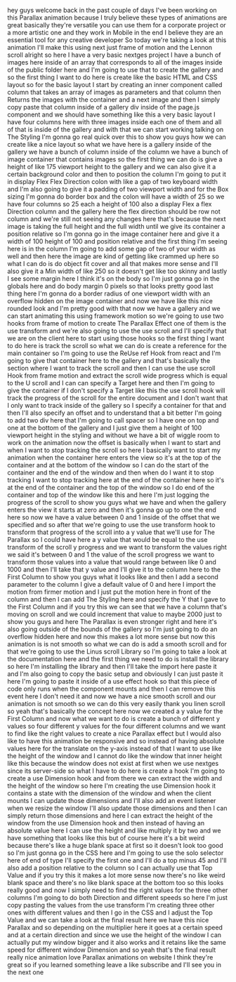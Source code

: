 hey guys welcome back in the past couple of days I've been working on this Parallax animation because I truly believe these types of animations are great basically they're versatile you can use them for a corporate project or a more artistic one and they work in Mobile in the end I believe they are an essential tool for any creative developer So today we're taking a look at this animation I'll make this using next just frame of motion and the Lennon scroll alright so here I have a very basic nextges project I have a bunch of images here inside of an array that corresponds to all of the images inside of the public folder here and I'm going to use that to create the gallery and so the first thing I want to do here is create like the basic HTML and CSS layout so for the basic layout I start by creating an inner component called column that takes an array of images as parameters and that column then Returns the images with the container and a next image and then I simply copy paste that column inside of a gallery div inside of the page.js component and we should have something like this a very basic layout I have four columns here with three images inside each one of them and all of that is inside of the gallery and with that we can start working talking on The Styling I'm gonna go real quick over this to show you guys how we can create like a nice layout so what we have here is a gallery inside of the gallery we have a bunch of column inside of the column we have a bunch of image container that contains images so the first thing we can do is give a height of like 175 viewport height to the gallery and we can also give it a certain background color and then to position the column I'm going to put it in display Flex Flex Direction colon with like a gap of two keyboard width and I'm also going to give it a padding of two viewport width and for the Box sizing I'm gonna do border box and the colon will have a width of 25 so we have four columns so 25 each a height of 100 also a display Flex a flex Direction column and the gallery here the flex direction should be row not column and we're still not seeing any changes here that's because the next image is taking the full height and the full width until we give its container a position relative so I'm gonna go in the image container here and give it a width of 100 height of 100 and position relative and the first thing I'm seeing here is in the column I'm going to add some gap of two of your width as well and then here the image are kind of getting like crammed up here so what I can do is do object fit cover and all that makes more sense and I'll also give it a Min width of like 250 so it doesn't get like too skinny and lastly I see some margin here I think it's on the body so I'm just gonna go in the globals here and do body margin 0 pixels so that looks pretty good last thing here I'm gonna do a border radius of one viewport width with an overflow hidden on the image container and now we have like this nice rounded look and I'm pretty good with that now we have a gallery and we can start animating this using framework motion so we're going to use two hooks from frame of motion to create The Parallax Effect one of them is the use transform and we're also going to use the use scroll and I'll specify that we are on the client here to start using those hooks so the first thing I want to do here is track the scroll so what we can do is create a reference for the main container so I'm going to use the ReUse ref Hook from react and I'm going to give that container here to the gallery and that's basically the section where I want to track the scroll and then I can use the use scroll Hook from frame motion and extract the scroll wide progress which is equal to the U scroll and I can can specify a Target here and then I'm going to give the container if I don't specify a Target like this the use scroll hook will track the progress of the scroll for the entire document and I don't want that I only want to track inside of the gallery so I specify a container for that and then I'll also specify an offset and to understand that a bit better I'm going to add two div here that I'm going to call spacer so I have one on top and one at the bottom of the gallery and I just give them a height of 100 viewport height in the styling and without we have a bit of wiggle room to work on the animation now the offset is basically when I want to start and when I want to stop tracking the scroll so here I basically want to start my animation when the container here enters the view so it's at the top of the container and at the bottom of the window so I can do the start of the container and the end of the window and then when do I want it to stop tracking I want to stop tracking here at the end of the container here so it's at the end of the container and the top of the window so I do end of the container and top of the window like this and here I'm just logging the progress of the scroll to show you guys what we have and when the gallery enters the view it starts at zero and then it's gonna go up to one the end here so now we have a value between 0 and 1 inside of the offset that we specified and so after that we're going to use the use transform hook to transform that progress of the scroll into a y value that we'll use for The Parallax so I could have here a y value that would be equal to the use transform of the scroll y progress and we want to transform the values right we said it's between 0 and 1 the value of the scroll progress we want to transform those values into a value that would range between like 0 and 1000 and then I'll take that y value and I'll give it to the column here to the First Column to show you guys what it looks like and then I add a second parameter to the column I give a default value of 0 and here I import the motion from firmer motion and I just put the motion here in front of the column and then I can add The Styling here and specify the Y that I gave to the First Column and if you try this we can see that we have a column that's moving on scroll and we could increment that value to maybe 2000 just to show you guys and here The Parallax is even stronger right and here it's also going outside of the bounds of the gallery so I'm just going to do an overflow hidden here and now this makes a lot more sense but now this animation is is not smooth so what we can do is add a smooth scroll and for that we're going to use the Linus scroll Library so I'm going to take a look at the documentation here and the first thing we need to do is install the library so here I'm installing the library and then I'll take the import here paste it and I'm also going to copy the basic setup and obviously I can just paste it here I'm going to paste it inside of a use effect hook so that this piece of code only runs when the component mounts and then I can remove this event here I don't need it and now we have a nice smooth scroll and our animation is not smooth so we can do this very easily thank you linen scroll so yeah that's basically the concept here now we created a y value for the First Column and now what we want to do is create a bunch of different y values so four different y values for the four different columns and we want to find like the right values to create a nice Parallax effect but I would also like to have this animation be responsive and so instead of having absolute values here for the translate on the y-axis instead of that I want to use like the height of the window and I cannot do like the window that inner height like this because the window does not exist at first when we use nextges since its server-side so what I have to do here is create a hook I'm going to create a use Dimension hook and from there we can extract the width and the height of the window so here I'm creating the use Dimension hook it contains a state with the dimension of the window and when the client mounts I can update those dimensions and I'll also add an event listener when we resize the window I'll also update those dimensions and then I can simply return those dimensions and here I can extract the height of the window from the use Dimension hook and then instead of having an absolute value here I can use the height and like multiply it by two and we have something that looks like this but of course here it's a bit weird because there's like a huge blank space at first so it doesn't look too good so I'm just gonna go in the CSS here and I'm going to use the solo selector here of end of type I'll specify the first one and I'll do a top minus 45 and I'll also add a position relative to the column so I can actually use that Top Value and if you try this it makes a lot more sense now there's no like weird blank space and there's no like blank space at the bottom too so this looks really good and now I simply need to find the right values for the three other columns I'm going to do both Direction and different speeds so here I'm just copy pasting the values from the use transform I'm creating three other ones with different values and then I go in the CSS and I adjust the Top Value and we can take a look at the final result here we have this nice Parallax and so depending on the multiplier here it goes at a certain speed and at a certain direction and since we use the height of the window I can actually put my window bigger and it also works and it retains like the same speed for different window Dimension and so yeah that's the final result really nice animation love Parallax animations on website I think they're great so if you learned something leave a like subscribe and I'll see you in the next one